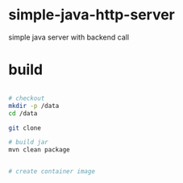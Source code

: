 # simple-java-http-server
simple java server with backend call


# build

```bash

# checkout
mkdir -p /data
cd /data

git clone 

# build jar
mvn clean package


# create container image


```